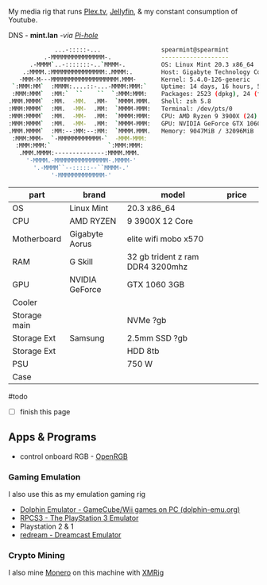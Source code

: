 My media rig that runs [Plex.tv](/vault/📁developer/Home__Lab__🏠/Plex.tv.md), [Jellyfin](/vault/📁developer/Home__Lab__🏠/Jellyfin.md), & my constant consumption of Youtube. 

DNS  - **mint.lan** *-via [Pi-hole](/vault/📁developer/Home__Lab__🏠/Pi-hole.md)*

```bash
             ...-:::::-...                 spearmint@spearmint
          .-MMMMMMMMMMMMMMM-.              -------------------
      .-MMMM`..-:::::::-..`MMMM-.          OS: Linux Mint 20.3 x86_64
    .:MMMM.:MMMMMMMMMMMMMMM:.MMMM:.        Host: Gigabyte Technology Co., Ltd. A520 AORUS ELITE
   -MMM-M---MMMMMMMMMMMMMMMMMMM.MMM-       Kernel: 5.4.0-126-generic
 `:MMM:MM`  :MMMM:....::-...-MMMM:MMM:`    Uptime: 14 days, 16 hours, 52 mins
 :MMM:MMM`  :MM:`  ``    ``  `:MMM:MMM:    Packages: 2523 (dpkg), 24 (flatpak)
.MMM.MMMM`  :MM.  -MM.  .MM-  `MMMM.MMM.   Shell: zsh 5.8
:MMM:MMMM`  :MM.  -MM-  .MM:  `MMMM-MMM:   Terminal: /dev/pts/0
:MMM:MMMM`  :MM.  -MM-  .MM:  `MMMM:MMM:   CPU: AMD Ryzen 9 3900X (24) @ 3.800GHz
:MMM:MMMM`  :MM.  -MM-  .MM:  `MMMM-MMM:   GPU: NVIDIA GeForce GTX 1060 3GB
.MMM.MMMM`  :MM:--:MM:--:MM:  `MMMM.MMM.   Memory: 9047MiB / 32096MiB
 :MMM:MMM-  `-MMMMMMMMMMMM-`  -MMM-MMM:
  :MMM:MMM:`                `:MMM:MMM:
   .MMM.MMMM:--------------:MMMM.MMM.
     '-MMMM.-MMMMMMMMMMMMMMM-.MMMM-'
       '.-MMMM``--:::::--``MMMM-.'
            '-MMMMMMMMMMMMM-'
```

| part         | brand          | model                            | price |     |
| ------------ | -------------- | -------------------------------- | ----- | --- |
| OS           | Linux Mint     | 20.3 x86_64                      |       |     |
| CPU          | AMD RYZEN      | 9 3900X 12 Core                  |       |     |
| Motherboard  | Gigabyte Aorus | elite wifi mobo x570             |       |     |
| RAM          | G Skill        | 32 gb trident z ram DDR4 3200mhz |       |     |
| GPU          | NVIDIA GeForce | GTX 1060 3GB                     |       |     |
| Cooler       |                |                                  |       |     |
| Storage main |                | NVMe ?gb                         |       |     |
| Storage Ext  | Samsung        | 2.5mm SSD  ?gb                   |       |     |
| Storage Ext  |                | HDD 8tb                          |       |     |
| PSU          |                | 750 W                            |       |     |
| Case         |                |                                  |       |     |


#todo 
- [ ] finish this page

## Apps & Programs
- control onboard RGB - [OpenRGB](/vault/https://openrgb.org/)

### Gaming Emulation
I also use this as my emulation gaming rig
- [Dolphin Emulator - GameCube/Wii games on PC (dolphin-emu.org)](/vault/https://dolphin-emu.org/)
- [RPCS3 - The PlayStation 3 Emulator](/vault/https://rpcs3.net/)
- Playstation 2 & 1
- [redream - Dreamcast Emulator](/vault/https://redream.io/)

### Crypto Mining
I also mine [Monero](/vault/https://www.getmonero.org/) on this machine with [XMRig](/vault/📁developer/Home__Lab__🏠/XMRig.md) 
